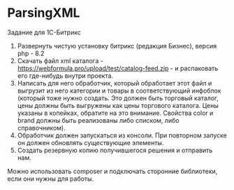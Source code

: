 # ParsingXML
Задание для 1С-Битрикс

1. Развернуть чистую установку битрикс (редакция Бизнес), версия php - 8.2
2. Скачать файл xml каталога - https://webformula.pro/upload/test/catalog-feed.zip - и распаковать его где-нибудь внутри проекта.
3. Написать для него обработчик, который обработает этот файл и выгрузит из него категории и товары в соответствующий инфоблок 
(который тоже нужно создать. Это должен быть торговый каталог, цены должны быть выгружены как цены торгового каталога. 
Цены указаны в копейках, обратите на это внимание.
Свойства color и brand должны быть реализованы либо списком, либо справочником).
4. Обработчик должен запускаться из консоли. При повторном запуске он должен обновлять существующие элементы.
5. Создать резервную копию получившегося решения и отправить нам.

Можно использовать composer и подключать сторонние библиотеки, если они нужны для работы.
